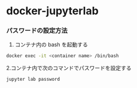 # docker-jupyterlab

### パスワードの設定方法

1. コンテナ内の bash を起動する
```bash
docker exec -it <container name> /bin/bash
```

2.コンテナ内で次のコマンドでパスワードを設定する
```bash
jupyter lab password
```
